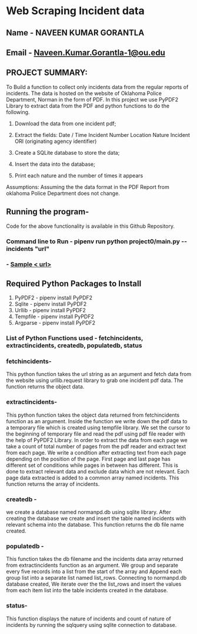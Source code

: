 # Web Scraping Incident data

## Name - NAVEEN KUMAR GORANTLA
## Email - Naveen.Kumar.Gorantla-1@ou.edu

## PROJECT SUMMARY: 
To Build a function to collect only incidents data from the regular reports of incidents. The data is hosted on the website of Oklahoma Police Department,
Norman in the form of PDF. In this project we use PyPDF2 Library to extract data from the PDF and python functions to do the following.
                                                                                                                                                                              
1. Download the data from one incident pdf;
2. Extract the fields:
   Date / Time
   Incident Number
   Location
   Nature
   Incident ORI (originating agency identifier)

3. Create a SQLite database to store the data;
4. Insert the data into the database;
5. Print each nature and the number of times it appears

Assumptions: Assuming the the data format in the PDF Report from oklahoma Police Department does not change.

## Running the program- 
Code for the above functionality is available in this Github Repository.

### Command line to Run - pipenv run python project0/main.py --incidents "url"

### - [Sample < url>](https://www.normanok.gov/sites/default/files/documents/2021-03/2021-03-03_daily_incident_summary.pdf)

## Required Python Packages to Install
1. PyPDF2   - pipenv install PyPDF2
2. Sqlite   - pipenv install PyPDF2
3. Urllib   - pipenv install PyPDF2
4. Tempfile - pipenv install PyPDF2
5. Argparse - pipenv install PyPDF2

### List of Python Functions used - fetchincidents, extractincidents, createdb, populatedb, status

### fetchincidents- 
This python function takes the url string as an argument and fetch data from the website using urllib.request library to grab one incident pdf data.
The function returns the object data.

### extractincidents-
This python function takes the object data returned from fetchincidents function as an argument. Inside the function we write down the pdf data to 
a temporary file which is created using tempfile library. We set the cursor to the beginning of temporary file and read the pdf using pdf file reader with the help of 
PyPDF2 Library. In order to extract the data from each page we take a count of  total number of pages from the pdf reader and extract text from each page.
We write a condition after extracting text from each page depending on the position of the page. First page and last page has different set of conditions while pages
in between has different. This is done to extract relevant data and exclude data which are not relevant. Each page data extracted is added to a common array named incidents.
This function returns the array of incidents.

### createdb -
we create a database named normanpd.db using sqlite library. After creating the database we create and insert the table named incidents with relevant schema
into the database. This function returns the db file name created.

### populatedb - 
This function takes the db filename and the incidents data array returned from extractincidents function as an argument.
We group and separate every five records into a list from the start of the array and Append each group list into a separate list named list_rows. Connecting to
normanpd.db database created, We iterate over the the list_rows and insert the values from each item list into the table incidents created in the database.

### status- 
This function displays the nature of incidents and count of nature of incidents by running the sqlquery using sqlite connection to database. 
 

    







